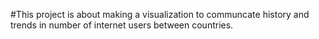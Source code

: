 #This project is about making a visualization to communcate history and trends in number of internet users between countries.
